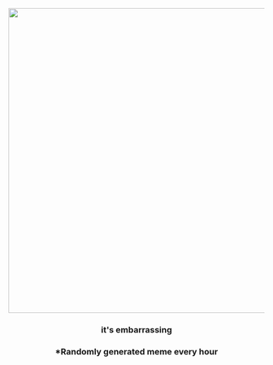 <p align="center">
        <img src="https://i.redd.it/kffllfhn71s91.jpg" width="600" height="600">
        </p>
        <h3 align="center">it's embarrassing</h3>
        <h3 align="center">*Randomly generated meme every hour</h3>
    